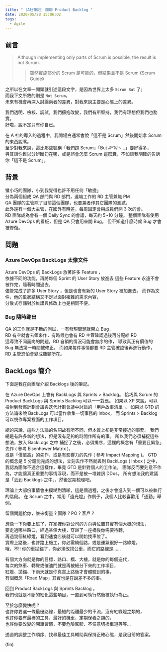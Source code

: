 ```yaml
---
title: " [A社筆記] 閒聊 Product Backlog "
date: 2020/05/28 15:06:02
tags:
  - Agile
---
```


## 前言

> Although implementing only parts of Scrum is possible, the result is not Scrum.
>
> > 雖然實施部分的 Scrum 是可能的，但結果並不是 Scrum 《Scrum Guide》

之所以在文章一開頭就引述這段文字，是因為世界上太多 `Scrum But` 了;  
而我下文所敘的則是 `Not Scrum`。  
未來有機會再深入討論兩者的差異，對我來說主要是心態上的差異。

我們透明、檢核、調試，我們擁抱改變，我們有所堅持，我們有理想但我們也務實。  
好啦，說不定只有你自已。

在 A 社的導入的過程中，我開場白通常會說「這不是 Scrum」然後開始拿 Scrum 的東西說嘴。  
至少對我來說，這比那些號稱「我們跑 Scrum」「But #^%!~…」要好得多，  
與其讓你難以分辨斷句在哪，或是誤會怎麼 Scrum 這麼糞，不如讓我明確的告訴你「這不是 Scrum」。

## 背景

蠻小巧的團隊，小到我覺得也許不用任何「敏捷」  
分為兩個組成 QA 部門與 RD 部門，遠端工作的 RD 主管兼職 PM  
QA 團隊的主管除了目前這個團隊，也要兼者作其它團隊的測試，  
此外還有一個大主管，在國外有時差，每周固定會與成員們開 3 次的會。  
RD 團隊成為會有一個 Daily Sync 的會議，每天約 5~10 分鐘。
整個團隊有使用 Azure DevOps 的看板，但是 QA 只會用來開 Bug。
但不知道什麼時候 Bug 才會被修復。

## 問題

### Azure DevOps BackLogs 太像文件

Azure DevOps 的 BackLogs 放著許多 Feature ，  
依據不同的功能，再將每個 Sprint 的 User Story 放進去
這些 Feature 永遠不會被作完，隨著時間過去，  
儘管完成了許多 User Story ，但是也會有新的 User Story 被加進去。
而作為文件，他的巢狀結構又不足以面對複雜的需求內容，  
分散式存儲對於維護與修改上也是相同不便。

### Bug 隨時蹦出

QA 的工作就是不斷的測試，一有發現問題就開立 Bug，  
RD 有空就會去領來作，有時候也會有 RD 主管確認過後再分配給 RD  
這導致不同面向的問題，RD 自領的情況可能會無序的作，
導致真正有價值的 Bug 無法第一時間被修正。
而如果每件事情都要 RD 主管確認後再進行動作，  
RD 主管恐怕會變成瓶頸所在。

## BackLogs 簡介

下面是我在向團隊介紹 Backlogs 後的筆記。

在 Azure DevOps 上會有 BackLogs 與 Sprints > Backlog。
恰巧與 Scrum 的 Product BackLogs 與 Sprints Backlog 可以一一對應。
如果以 XP 來說，可以投射到發佈計劃會議與迭代計劃會議中討論的「用戶故事清單」。
如果以 GTD 的方法論來說 BackLogs 可以當作收集一切事務的 Inbox，
而 Sprints > Backlog 可以視作專案裡面的工作項目。

總的來說，這些方法論的名詞故有所不同，但本質上卻是非常接近的事務。
我們總是有許多新的想法，但是沒有足夠的時間作所有的事。
所以我們必須補捉這些想法，放入 BackLogs 之中
補捉了之後，必須排序，這裡的概念有「重要且緊急」先作 ( 參考 Eisenhower Matrix )，  
或是「價值高」的先作，或是有影響力的先作 ( 參考 Impact Mapping )。
GTD 的概念是 5 分鐘能完成的想法，立刻去作不然就丟到 BackLogs ( Inbox ) 之中，  
我認為團隊不適合這樣作，畢竟 GTD 是針對個人的工作法。
團隊反而要刻意不作為，才能讓真正重要的事情浮現，而不是被一堆雜訊 DDos，
所有想法我的建議是「丟到 Backlogs 之中」，然後定期梳理吧。

理論上大部份事情會由模糊到清晰，這是個過程，之後才會進入到一個可以被執行的階段。
在 Scrum 之中，常用「遠光燈」作例子，我個人比較喜歡用「通勤」舉例。

留個問題給你，誰來衡量 ? 團隊 ? PO ? 客戶 ?

想像一下你要上班了，在家裡你對公司的方向與位置其實有個大概的想法，  
要走過哪些路口，經過某個大樓，穿越了一座橋後你需要待轉，  
再過幾個紅綠燈，看到速食店後就可以開始找車位了。  
實際上路後，也許路上施工，你必需繞個路，或是運氣很好一路綠燈。  
哦，不!! 你的車拋錨了，你必須改搭公車，而它的路線是……

有個大方向就是你的目標，路口、橋、大樓，就是你的每個迭代，  
每次的煞車、轉彎或催油門就是再被細分下來的工作項目，  
紅燈、拋錨、下雨天就是你真實上路後才會體驗到的事。  
有個概念「Road Map」其實也是在說差不多的事。

回到 Product BackLogs 與 Sprints Backlog ，  
我們也就是不斷的細化這些項目，一直到可執行然後被執行為止。

至於怎麼變快呢 ?  
也許你要選一條最優路線，最短的距離最少的車流，沒有紅綠燈之類的，  
也許你要有最棒的工具，最好的機車、定期保養之類的，  
也許你要改變的開車習慣，不要危險駕駛、不任意切換車道等等…

透過的調整工作順序、找尋最佳工具輔助與保持正確心態，是我目前的答案。

(fin)
